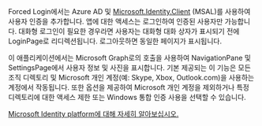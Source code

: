 ﻿Forced Login에서는 Azure AD 및 [Microsoft.Identity.Client](https://www.nuget.org/packages/Microsoft.Identity.Client) (MSAL)를 사용하여 사용자 인증을 추가합니다.
앱에 대한 액세스는 로그인하여 인증된 사용자만 가능합니다. 대화형 로그인이 필요한 경우라면 사용자는 대화형 대화 상자가 표시되기 전에 LoginPage로 리디렉션됩니다. 로그아웃하면 동일한 페이지가 표시됩니다.

이 애플리케이션에서는 Microsoft Graph로의 호출을 사용하여 NavigationPane 및 SettingsPage에서 사용자 정보 및 사진을 표시합니다.  기본 제공되는 이 기능은 모든 조직 디렉토리 및 Microsoft 개인 계정(예: Skype, Xbox, Outlook.com)을 사용하는 계정에서 작동됩니다. 또한 옵션을 제공하여 Microsoft 개인 계정을 제외하거나 특정 디렉토리에 대한 액세스 제한 또는 Windows 통합 인증 사용을 선택할 수 있습니다.

[Microsoft Identity platform에 대해 자세히 알아보십시오.](https://docs.microsoft.com/azure/active-directory/develop/v2-overview)
